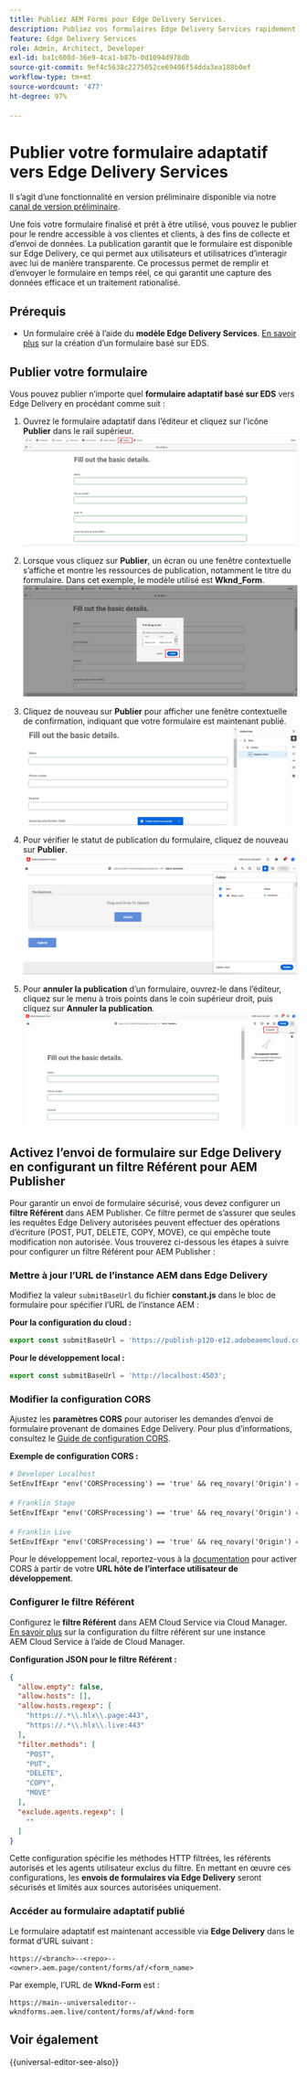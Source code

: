 ```yaml
---
title: Publiez AEM Forms pour Edge Delivery Services.
description: Publiez vos formulaires Edge Delivery Services rapidement et en toute simplicité.
feature: Edge Delivery Services
role: Admin, Architect, Developer
exl-id: ba1c608d-36e9-4ca1-b87b-0d1094d978db
source-git-commit: 9ef4c5638c2275052ce69406f54dda3ea188b0ef
workflow-type: tm+mt
source-wordcount: '477'
ht-degree: 97%

---
```


# Publier votre formulaire adaptatif vers Edge Delivery Services

<span class="preview"> Il s’agit d’une fonctionnalité en version préliminaire disponible via notre <a href="https://experienceleague.adobe.com/docs/experience-manager-cloud-service/content/release-notes/prerelease.html?lang=fr#new-features">canal de version préliminaire</a>. </span>


Une fois votre formulaire finalisé et prêt à être utilisé, vous pouvez le publier pour le rendre accessible à vos clientes et clients, à des fins de collecte et d’envoi de données. La publication garantit que le formulaire est disponible sur Edge Delivery, ce qui permet aux utilisateurs et utilisatrices d’interagir avec lui de manière transparente. Ce processus permet de remplir et d’envoyer le formulaire en temps réel, ce qui garantit une capture des données efficace et un traitement rationalisé.

## Prérequis

* Un formulaire créé à l’aide du **modèle Edge Delivery Services**. [En savoir plus](/help/edge/docs/forms/universal-editor/getting-started-universal-editor.md) sur la création d’un formulaire basé sur EDS.

## Publier votre formulaire

Vous pouvez publier n’importe quel **formulaire adaptatif basé sur EDS** vers Edge Delivery en procédant comme suit :

<!--1. Select the **Adaptive Form** that you want to publish and click the **Edit** ![edit icon](/help/forms/assets/edit.svg) icon.
   ![Select EDS-Based Form](/help/forms/assets/select-eds-based-form.png)-->

1. Ouvrez le formulaire adaptatif dans l’éditeur et cliquez sur l’icône **Publier** dans le rail supérieur.
   ![Cliquer sur Publier](/help/forms/assets/publish-icon-eds-form.png)

1. Lorsque vous cliquez sur **Publier**, un écran ou une fenêtre contextuelle s’affiche et montre les ressources de publication, notamment le titre du formulaire. Dans cet exemple, le modèle utilisé est **Wknd_Form**.
   ![Publication en un clic](/help/forms/assets/on-click-publish.png)

1. Cliquez de nouveau sur **Publier** pour afficher une fenêtre contextuelle de confirmation, indiquant que votre formulaire est maintenant publié.
   ![Publication réussie](/help/forms/assets/publish-success.png)

1. Pour vérifier le statut de publication du formulaire, cliquez de nouveau sur **Publier**.
   ![Statut de publication](/help/forms/assets/publish-status.png)

1. Pour **annuler la publication** d’un formulaire, ouvrez-le dans l’éditeur, cliquez sur le menu à trois points dans le coin supérieur droit, puis cliquez sur **Annuler la publication**.
   ![Annuler la publication](/help/forms/assets/unpublish--form.png)

## Activez l’envoi de formulaire sur Edge Delivery en configurant un filtre Référent pour AEM Publisher

Pour garantir un envoi de formulaire sécurisé, vous devez configurer un **filtre Référent** dans AEM Publisher. Ce filtre permet de s’assurer que seules les requêtes Edge Delivery autorisées peuvent effectuer des opérations d’écriture (POST, PUT, DELETE, COPY, MOVE), ce qui empêche toute modification non autorisée. Vous trouverez ci-dessous les étapes à suivre pour configurer un filtre Référent pour AEM Publisher :

### Mettre à jour l’URL de l’instance AEM dans Edge Delivery

Modifiez la valeur `submitBaseUrl` du fichier **constant.js** dans le bloc de formulaire pour spécifier l’URL de l’instance AEM :

**Pour la configuration du cloud :**

```js
export const submitBaseUrl = 'https://publish-p120-e12.adobeaemcloud.com';
```

**Pour le développement local :**

```js
export const submitBaseUrl = 'http://localhost:4503';
```

### Modifier la configuration CORS

Ajustez les **paramètres CORS** pour autoriser les demandes d’envoi de formulaire provenant de domaines Edge Delivery. Pour plus d’informations, consultez le [Guide de configuration CORS](https://experienceleague.adobe.com/fr/docs/experience-manager-learn/getting-started-with-aem-headless/deployments/configurations/cors).

**Exemple de configuration CORS :**

```apache
# Developer Localhost
SetEnvIfExpr "env('CORSProcessing') == 'true' && req_novary('Origin') =~ m#(http://localhost(:\d+)?$)#" CORSTrusted=true

# Franklin Stage
SetEnvIfExpr "env('CORSProcessing') == 'true' && req_novary('Origin') =~ m#(https://.*\.hlx\.page$)#" CORSTrusted=true  

# Franklin Live
SetEnvIfExpr "env('CORSProcessing') == 'true' && req_novary('Origin') =~ m#(https://.*\.hlx\.live$)#" CORSTrusted=true
```

Pour le développement local, reportez-vous à la [documentation](https://experienceleague.adobe.com/fr/docs/experience-manager-cloud-service/content/headless/deployment/referrer-filter) pour activer CORS à partir de votre **URL hôte de l’interface utilisateur de développement**.

### Configurer le filtre Référent

Configurez le **filtre Référent** dans AEM Cloud Service via Cloud Manager. [En savoir plus](https://experienceleague.adobe.com/fr/docs/experience-manager-learn/foundation/security/understand-cross-origin-resource-sharing) sur la configuration du filtre référent sur une instance AEM Cloud Service à l’aide de Cloud Manager.

**Configuration JSON pour le filtre Référent :**

```json
{
  "allow.empty": false,
  "allow.hosts": [],
  "allow.hosts.regexp": [
    "https://.*\\.hlx\\.page:443",
    "https://.*\\.hlx\\.live:443"
  ],
  "filter.methods": [
    "POST",
    "PUT",
    "DELETE",
    "COPY",
    "MOVE"
  ],
  "exclude.agents.regexp": [
    ""
  ]
}
```

Cette configuration spécifie les méthodes HTTP filtrées, les référents autorisés et les agents utilisateur exclus du filtre. En mettant en œuvre ces configurations, les **envois de formulaires via Edge Delivery** seront sécurisés et limités aux sources autorisées uniquement.

### Accéder au formulaire adaptatif publié

Le formulaire adaptatif est maintenant accessible via **Edge Delivery** dans le format d’URL suivant :

```
https://<branch>--<repo>--<owner>.aem.page/content/forms/af/<form_name>
```

Par exemple, l’URL de **Wknd-Form** est :

```
https://main--universaleditor--wkndforms.aem.live/content/forms/af/wknd-form
```


## Voir également

{{universal-editor-see-also}}

